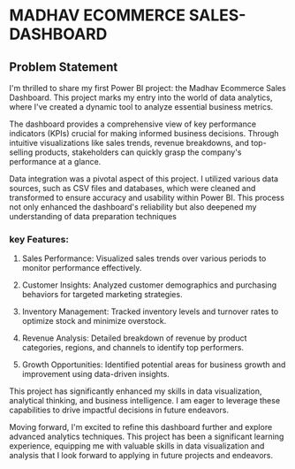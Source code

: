 
# MADHAV ECOMMERCE SALES-DASHBOARD


## Problem Statement


I'm thrilled to share my first Power BI project: the Madhav Ecommerce Sales Dashboard. This project marks my entry into the world of data analytics, where I've created a dynamic tool to analyze essential business metrics.

The dashboard provides a comprehensive view of key performance indicators (KPIs) crucial for making informed business decisions. Through intuitive visualizations like sales trends, revenue breakdowns, and top-selling products, stakeholders can quickly grasp the company's performance at a glance.

Data integration was a pivotal aspect of this project. I utilized various data sources, such as CSV files and databases, which were cleaned and transformed to ensure accuracy and usability within Power BI. This process not only enhanced the dashboard's reliability but also deepened my understanding of data preparation techniques



### key Features:

1. Sales Performance: Visualized sales trends over various periods to monitor performance effectively.

2. Customer Insights: Analyzed customer demographics and purchasing behaviors for targeted marketing strategies.

3. Inventory Management: Tracked inventory levels and turnover rates to optimize stock and minimize overstock.

4. Revenue Analysis: Detailed breakdown of revenue by product categories, regions, and channels to identify top performers.

5. Growth Opportunities: Identified potential areas for business growth and improvement using data-driven insights.

This project has significantly enhanced my skills in data visualization, analytical thinking, and business intelligence. I am eager to leverage these capabilities to drive impactful decisions in future endeavors.

Moving forward, I'm excited to refine this dashboard further and explore advanced analytics techniques. This project has been a significant learning experience, equipping me with valuable skills in data visualization and analysis that I look forward to applying in future projects and endeavors.

